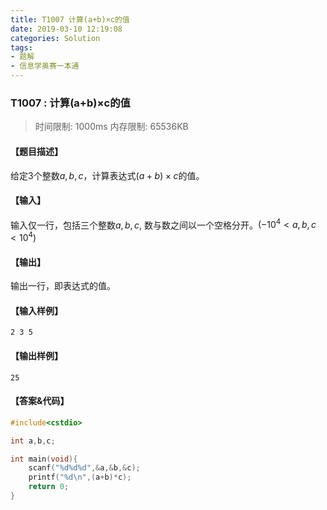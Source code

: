 ```yaml
---
title: T1007 计算(a+b)×c的值
date: 2019-03-10 12:19:08
categories: Solution
tags:
- 题解
- 信息学奥赛一本通
---
```


### T1007 : 计算(a+b)×c的值

> 时间限制: $1000 \text{ms}$ 内存限制: $65536 \text{KB}$

<!-- more -->

#### 【题目描述】

给定$3$个整数$a,b,c$，计算表达式$(a+b)×c$的值。

#### 【输入】

输入仅一行，包括三个整数$a,b,c$, 数与数之间以一个空格分开。$(-10^{4} < a,b,c < 10^{4})$

#### 【输出】

输出一行，即表达式的值。

#### 【输入样例】

```
2 3 5
```

#### 【输出样例】

```
25
```

#### 【答案&代码】

```cpp
#include<cstdio>

int a,b,c;

int main(void){
    scanf("%d%d%d",&a,&b,&c);
    printf("%d\n",(a+b)*c);
    return 0;
}
```

